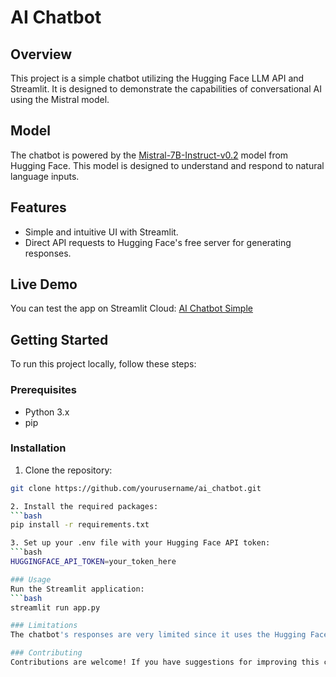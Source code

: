 # AI Chatbot

## Overview
This project is a simple chatbot utilizing the Hugging Face LLM API and Streamlit. It is designed to demonstrate the capabilities of conversational AI using the Mistral model.

## Model
The chatbot is powered by the [Mistral-7B-Instruct-v0.2](https://api-inference.huggingface.co/models/mistralai/Mistral-7B-Instruct-v0.2) model from Hugging Face. This model is designed to understand and respond to natural language inputs.

## Features
- Simple and intuitive UI with Streamlit.
- Direct API requests to Hugging Face's free server for generating responses.

## Live Demo
You can test the app on Streamlit Cloud: [AI Chatbot Simple](https://ai-chatbot-simple.streamlit.app/)

## Getting Started
To run this project locally, follow these steps:

### Prerequisites
- Python 3.x
- pip

### Installation
1. Clone the repository:
```bash
git clone https://github.com/yourusername/ai_chatbot.git

2. Install the required packages:
```bash
pip install -r requirements.txt

3. Set up your .env file with your Hugging Face API token:
```bash
HUGGINGFACE_API_TOKEN=your_token_here

### Usage
Run the Streamlit application:
```bash
streamlit run app.py

### Limitations
The chatbot's responses are very limited since it uses the Hugging Face API directly. All API requests are made to Hugging Face's free server, which may have usage limits.

### Contributing
Contributions are welcome! If you have suggestions for improving this chatbot, please feel free to fork the repository, make changes, and submit a pull request.